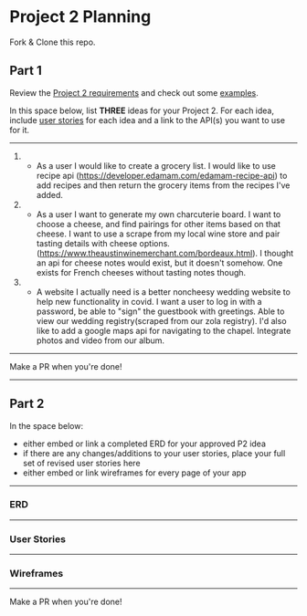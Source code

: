 # Project 2 Planning

Fork & Clone this repo.

## Part 1

Review the [Project 2 requirements](https://tmdarneille.gitbook.io/sei-ga-sea/11-projects/project-2#project-feedback-evaluation) and check out some [examples](https://www.google.com/url?q=https://tmdarneille.gitbook.io/sei-ga-sea/11-projects/past-projects/project2&sa=D&source=calendar&ust=1597596784944000&usg=AOvVaw1ihTzKFunxKsL2f6sIYdlC).

In this space below, list **THREE** ideas for your Project 2. For each idea, include [user stories](https://revelry.co/user-stories-that-dont-suck/) for each idea and a link to the API(s) you want to use for it.

--------------------------------------------------------
1. - As a user I would like to create a grocery list. I would like to use recipe api (https://developer.edamam.com/edamam-recipe-api) to add recipes and then return the grocery items from the recipes I've added.
2. - As a user I want to generate my own charcuterie board. I want to choose a cheese, and find pairings for other items based on that cheese. I want to use a scrape from my local wine store and pair tasting details with cheese options. (https://www.theaustinwinemerchant.com/bordeaux.html). I thought an api for cheese notes would exist, but it doesn't somehow. One exists for French cheeses without tasting notes though. 
3. - A website I actually need is a better noncheesy wedding website to help new functionality in covid. I want a user to log in with a password, be able to "sign" the guestbook with greetings. Able to view our wedding registry(scraped from our zola registry). I'd also like to add a google maps api for navigating to the chapel. Integrate photos and video from our album. 
---------------------------------------------------------

Make a PR when you're done!

---

## Part 2

In the space below:
* either embed or link a completed ERD for your approved P2 idea
* if there are any changes/additions to your user stories, place your full set of revised user stories here
* either embed or link wireframes for every page of your app

----------------------------------------------------------
### ERD

----------------------------------------------------------
### User Stories

----------------------------------------------------------
### Wireframes

----------------------------------------------------------

Make a PR when you're done!
